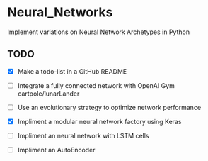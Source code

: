 # Neural_Networks
Implement variations on Neural Network Archetypes in Python

## TODO
- [x] Make a todo-list in a GitHub README
- [ ] Integrate a fully connected network with OpenAI Gym cartpole/lunarLander
- [ ] Use an evolutionary strategy to optimize network performance
- [x] Impliment a modular neural network factory using Keras
- [ ] Impliment an neural network with LSTM cells
- [ ] Impliment an AutoEncoder

